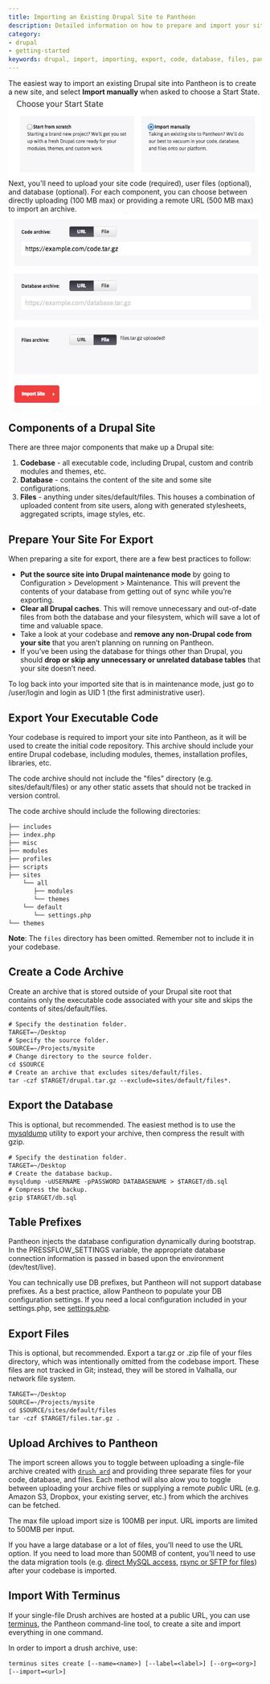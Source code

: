 ```yaml
---
title: Importing an Existing Drupal Site to Pantheon
description: Detailed information on how to prepare and import your site to Pantheon.
category:
- drupal
- getting-started
keywords: drupal, import, importing, export, code, database, files, pantheon
---
```

The easiest way to import an existing Drupal site into Pantheon is to create a new site, and select **Import manually** when asked to choose a Start State.<br />
![](/source/docs/assets/images/desk_images/213957.png)  
Next, you'll need to upload your site code (required), user files (optional), and database (optional). For each component, you can choose between directly uploading (100 MB max) or providing a remote URL (500 MB max) to import an archive.  <br />
 ![](/source/docs/assets/images/desk_images/213971.png)​​

## Components of a Drupal Site

There are three major components that make up a Drupal site:

1. **Codebase** - all executable code, including Drupal, custom and contrib modules and themes, etc.
2. **Database** - contains the content of the site and some site configurations.
3. **Files** - anything under sites/default/files. This houses a combination of uploaded content from site users, along with generated stylesheets, aggregated scripts, image styles, etc.

## Prepare Your Site For Export

When preparing a site for export, there are a few best practices to follow:

* **Put the source site into Drupal maintenance mode** by going to Configuration > Development > Maintenance. This will prevent the contents of your database from getting out of sync while you’re exporting.
* **Clear all Drupal caches**. This will remove unnecessary and out-of-date files from both the database and your filesystem, which will save a lot of time and valuable space.
* Take a look at your codebase and **remove any non-Drupal code from your site** that you aren’t planning on running on Pantheon.
* If you’ve been using the database for things other than Drupal, you should **drop or skip any unnecessary or unrelated database tables** that your site doesn’t need.

To log back into your imported site that is in maintenance mode, just go to /user/login and login as UID 1 (the first administrative user).

## Export Your Executable Code

Your codebase is required to import your site into Pantheon, as it will be used to create the initial code repository. This archive should include your entire Drupal codebase, including modules, themes, installation profiles, libraries, etc.  

The code archive should not include the "files" directory (e.g. sites/default/files) or any other static assets that should not be tracked in version control.

The code archive should include the following directories:

    ├── includes
    ├── index.php
    ├── misc
    ├── modules
    ├── profiles
    ├── scripts
    ├── sites
        └── all
           ├── modules
           └── themes
        └── default
           └── settings.php
    └── themes
<div class="alert alert-warning" role="alert">
<strong>Note</strong>: The <code>files</code> directory has been omitted. Remember not to include it in your codebase.</div>

## Create a Code Archive

Create an archive that is stored outside of your Drupal site root that contains only the executable code associated with your site and skips the contents of sites/default/files.

    # Specify the destination folder.
    TARGET=~/Desktop
    # Specify the source folder.
    SOURCE=~/Projects/mysite
    # Change directory to the source folder.
    cd $SOURCE
    # Create an archive that excludes sites/default/files.
    tar -czf $TARGET/drupal.tar.gz --exclude=sites/default/files*.

## Export the Database

This is optional, but recommended. The easiest method is to use the [mysqldump](http://dev.mysql.com/doc/refman/5.5/en/mysqldump.html) utility to export your archive, then compress the result with gzip.

    # Specify the destination folder.
    TARGET=~/Desktop
    # Create the database backup.
    mysqldump -uUSERNAME -pPASSWORD DATABASENAME > $TARGET/db.sql
    # Compress the backup.
    gzip $TARGET/db.sql

## Table Prefixes

Pantheon injects the database configuration dynamically during bootstrap. In the PRESSFLOW\_SETTINGS variable, the appropriate database connection information is passed in based upon the environment (dev/test/live).

You can technically use DB prefixes, but Pantheon will not support database prefixes. As a best practice, allow Pantheon to populate your DB configuration settings. If you need a local configuration included in your settings.php, see [settings.php](/docs/articles/drupal/configuring-settings-php#LocalDatabaseConfigurationforDevelopment).


## Export Files

This is optional, but recommended. Export a tar.gz or .zip file of your files directory, which was intentionally omitted from the codebase import. These files are not tracked in Git; instead, they will be stored in Valhalla, our network file system.

    TARGET=~/Desktop
    SOURCE=~/Projects/mysite
    cd $SOURCE/sites/default/files
    tar -czf $TARGET/files.tar.gz .

## Upload Archives to Pantheon

The import screen allows you to toggle between uploading a single-file archive created with [`drush ard`](http://drushcommands.com/drush-6x/archive/archive-dump) and providing three separate files for your code, database, and files. Each method will also alow you to toggle between uploading your archive files or supplying a remote _public_ URL (e.g. Amazon S3, Dropbox, your existing server, etc.) from which the archives can be fetched.  

The max file upload import size is 100MB per input. URL imports are limited to 500MB per input.

If you have a large database or a lot of files, you'll need to use the URL option. If you need to load more than 500MB of content, you'll need to use the data migration tools (e.g. [direct MySQL access](/docs/articles/local/accessing-mysql-databases), [rsync or SFTP for files](/docs/articles/local/rsync-and-sftp)) after your codebase is imported.

## Import With Terminus

If your single-file Drush archives are hosted at a public URL, you can use [terminus](https://github.com/pantheon-systems/cli), the Pantheon command-line tool, to create a site and import everything in one command.

In order to import a drush archive, use:
```
terminus sites create [--name=<name>] [--label=<label>] [--org=<org>] [--import=<url>]
```
